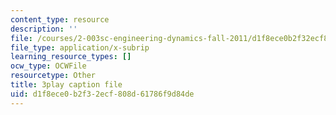 ```yaml
---
content_type: resource
description: ''
file: /courses/2-003sc-engineering-dynamics-fall-2011/d1f8ece0b2f32ecf808d61786f9d84de_9_d8CQrCYUw.srt
file_type: application/x-subrip
learning_resource_types: []
ocw_type: OCWFile
resourcetype: Other
title: 3play caption file
uid: d1f8ece0-b2f3-2ecf-808d-61786f9d84de
---
```

